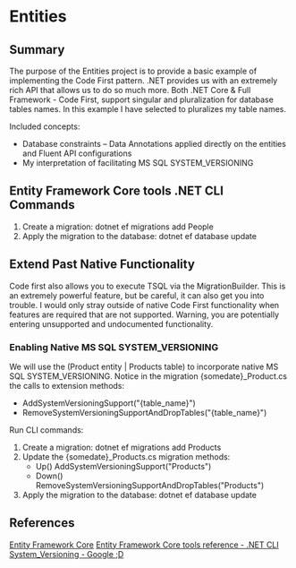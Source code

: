 ﻿# Entities

## Summary

The purpose of the Entities project is to provide a basic example of implementing the Code First pattern. 
.NET provides us with an extremely rich API that allows us to do so much more.
Both .NET Core & Full Framework - Code First, support singular and pluralization for database tables names. In this example I have selected to pluralizes my table names.

Included concepts:
- Database constraints – Data Annotations applied directly on the entities and Fluent API configurations 
- My interpretation of facilitating MS SQL SYSTEM_VERSIONING

## Entity Framework Core tools .NET CLI Commands

1. Create a migration: dotnet ef migrations add People
2. Apply the migration to the database: dotnet ef database update

## Extend Past Native Functionality

Code first also allows you to execute TSQL via the MigrationBuilder. 
This is an extremely powerful feature, but be careful, it can also get you into trouble. 
I would only stray outside of native Code First functionality when features 
are required that are not supported. Warning, you are potentially entering 
unsupported and undocumented functionality. 

### Enabling Native MS SQL SYSTEM_VERSIONING

We will use the (Product entity | Products table) to incorporate native MS SQL SYSTEM_VERSIONING. 
Notice in the migration {somedate}_Product.cs the calls to extension methods:
- AddSystemVersioningSupport("{table_name}")
- RemoveSystemVersioningSupportAndDropTables("{table_name}")

Run CLI commands: 
1. Create a migration: dotnet ef migrations add Products
2. Update the {somedate}_Products.cs migration methods:
	- Up() AddSystemVersioningSupport("Products")
	- Down() RemoveSystemVersioningSupportAndDropTables("Products")
3. Apply the migration to the database: dotnet ef database update

## References

[Entity Framework Core](https://docs.microsoft.com/en-us/ef/core/)
[Entity Framework Core tools reference - .NET CLI](https://docs.microsoft.com/en-us/ef/core/miscellaneous/cli/dotnet)
[System_Versioning - Google ;D](https://www.google.com/)
